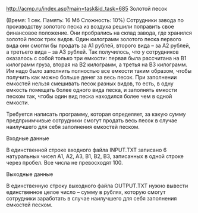http://acmp.ru/index.asp?main=task&id_task=685
Золотой песок

(Время: 1 сек. Память: 16 Мб Сложность: 10%)
Сотрудники завода по производству золотого песка из воздуха решили поправить свое финансовое положение. Они пробрались на склад завода, где хранился золотой песок трех видов. Один килограмм золотого песка первого вида они смогли бы продать за A1 рублей, второго вида – за A2 рублей, а третьего вида – за A3 рублей. Так получилось, что у сотрудников оказалось с собой только три емкости: первая была рассчитана на B1 килограмм груза, вторая на B2 килограмм, а третья на B3 килограмм. Им надо было заполнить полностью все емкости таким образом, чтобы получить как можно больше денег за весь песок. При заполнении емкостей нельзя смешивать песок разных видов, то есть, в одну емкость помещать более одного вида песка, и заполнять емкости песком так, чтобы один вид песка находился более чем в одной емкости.

Требуется написать программу, которая определяет, за какую сумму предприимчивые сотрудники смогут продать весь песок в случае наилучшего для себя заполнения емкостей песком.

Входные данные

В единственной строке входного файла INPUT.TXT записано 6 натуральных чисел A1, A2, A3, B1, B2, B3, записанных в одной строке через пробел. Все числа не превосходят 100.

Выходные данные

В единственную строку выходного файла OUTPUT.TXT нужно вывести единственное целое число – сумму в рублях, которую смогут сотрудники заработать в случае наилучшего для себя заполнения емкостей песком.